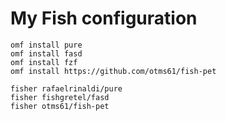 # My Fish configuration

```
omf install pure
omf install fasd
omf install fzf
omf install https://github.com/otms61/fish-pet
```

```
fisher rafaelrinaldi/pure
fisher fishgretel/fasd
fisher otms61/fish-pet
```


